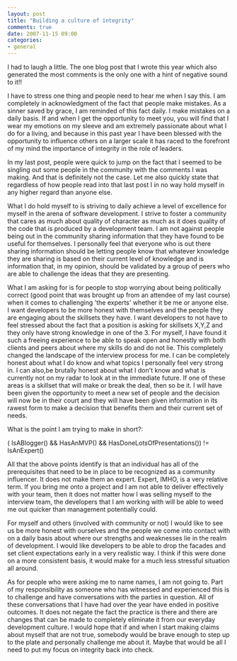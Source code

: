 ```yaml
---
layout: post
title: "Building a culture of integrity"
comments: true
date: 2007-11-15 09:00
categories:
- general
---
```


I had to laugh a little. The one blog post that I wrote this year which also generated the most comments is the only one with a hint of negative sound to it!!

I have to stress one thing and people need to hear me when I say this. I am completely in acknowledgment of the fact that people make mistakes. As a sinner saved by grace, I am reminded of this fact daily. I make mistakes on a daily basis. If and when I get the opportunity to meet you, you will find that I wear my emotions on my sleeve and am extremely passionate about what I do for a living, and because in this past year I have been blessed with the opportunity to influence others on a larger scale it has raced to the forefront of my mind the importance of integrity in the role of leaders.

In my last post, people were quick to jump on the fact that I seemed to be singling out some people in the community with the comments I was making. And that is definitely not the case. Let me also quickly state that regardless of how people read into that last post I in no way hold myself in any higher regard than anyone else.

What I do hold myself to is striving to daily achieve a level of excellence for myself in the arena of software development. I strive to foster a community that cares as much about quality of character as much as it does quality of the code that is produced by a development team. I am not against people being out in the community sharing information that they have found to be useful for themselves. I personally feel that everyone who is out there sharing information should be letting people know that whatever knowledge they are sharing is based on their current level of knowledge and is information that, in my opinion, should be validated by a group of peers who are able to challenge the ideas that they are presenting.

What I am asking for is for people to stop worrying about being politically correct (good point that was brought up from an attendee of my last course) when it comes to challenging 'the experts' whether it be me or anyone else. I want developers to be more honest with themselves and the people they are engaging about the skillsets they have. I want developers to not have to feel stressed about the fact that a position is asking for skillsets X,Y,Z and they only have strong knowledge in one of the 3. For myself, I have found it such a freeing experience to be able to speak open and honestly with both clients and peers about where my skills do and do not lie. This completely changed the landscape of the interview process for me. I can be completely honest about what I do know and what topics I personally feel very strong in. I can also,be brutally honest about what I don't know and what is currently not on my radar to look at in the immediate future. If one of these areas is a skillset that will make or break the deal, then so be it. I will have been given the opportunity to meet a new set of people and the decision will now be in their court and they will have been given information in its rawest form to make a decision that benefits them and their current set of needs.

What is the point I am trying to make in short?:

( IsABlogger() && HasAnMVP() && HasDoneLotsOfPresentations()) != IsAnExpert()

All that the above points identify is that an individual has all of the prerequisites that need to be in place to be recognized as a community influencer. It does not make them an expert. Expert, IMHO, is a very relative term. If you bring me onto a project and I am not able to deliver effectively with your team, then it does not matter how I was selling myself to the interview team, the developers that I am working with will be able to weed me out quicker than management potentially could.

For myself and others (involved with community or not) I would like to see us be more honest with ourselves and the people we come into contact with on a daily basis about where our strengths and weaknesses lie in the realm of development. I would like developers to be able to drop the facades and set client expectations early in a very realistic way. I think if this were done on a more consistent basis, it would make for a much less stressful situation all around. 

As for people who were asking me to name names, I am not going to. Part of my responsibility as someone who has witnessed and experienced this is to challenge and have conversations with the parties in question. All of these conversations that I have had over the year have ended in positive outcomes. It does not negate the fact the practice is there and there are changes that can be made to completely eliminate it from our everyday development culture. I would hope that if and when I start making claims about myself that are not true, somebody would be brave enough to step up to the plate and personally challenge me about it. Maybe that would be all I need to put my focus on integrity back into check.




